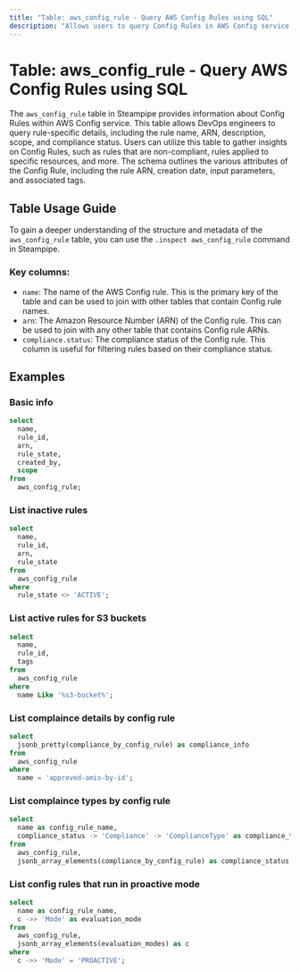 ```yaml
---
title: "Table: aws_config_rule - Query AWS Config Rules using SQL"
description: "Allows users to query Config Rules in AWS Config service. It provides information about each Config Rule, including its name, ARN, description, scope, and compliance status."
---
```


# Table: aws_config_rule - Query AWS Config Rules using SQL

The `aws_config_rule` table in Steampipe provides information about Config Rules within AWS Config service. This table allows DevOps engineers to query rule-specific details, including the rule name, ARN, description, scope, and compliance status. Users can utilize this table to gather insights on Config Rules, such as rules that are non-compliant, rules applied to specific resources, and more. The schema outlines the various attributes of the Config Rule, including the rule ARN, creation date, input parameters, and associated tags.

## Table Usage Guide

To gain a deeper understanding of the structure and metadata of the `aws_config_rule` table, you can use the `.inspect aws_config_rule` command in Steampipe.

### Key columns:

- `name`: The name of the AWS Config rule. This is the primary key of the table and can be used to join with other tables that contain Config rule names.
- `arn`: The Amazon Resource Number (ARN) of the Config rule. This can be used to join with any other table that contains Config rule ARNs.
- `compliance.status`: The compliance status of the Config rule. This column is useful for filtering rules based on their compliance status.

## Examples

### Basic info

```sql
select
  name,
  rule_id,
  arn,
  rule_state,
  created_by,
  scope
from
  aws_config_rule;
```

### List inactive rules

```sql
select
  name,
  rule_id,
  arn,
  rule_state
from
  aws_config_rule
where
  rule_state <> 'ACTIVE';
```

### List active rules for S3 buckets

```sql
select
  name,
  rule_id,
  tags
from
  aws_config_rule
where
  name Like '%s3-bucket%';
```

### List complaince details by config rule

```sql
select
  jsonb_pretty(compliance_by_config_rule) as compliance_info
from
  aws_config_rule
where
  name = 'approved-amis-by-id';
```

### List complaince types by config rule

```sql
select
  name as config_rule_name,
  compliance_status -> 'Compliance' -> 'ComplianceType' as compliance_type
from
  aws_config_rule,
  jsonb_array_elements(compliance_by_config_rule) as compliance_status;
```

### List config rules that run in proactive mode

```sql
select
  name as config_rule_name,
  c ->> 'Mode' as evaluation_mode
from
  aws_config_rule,
  jsonb_array_elements(evaluation_modes) as c
where
  c ->> 'Mode' = 'PROACTIVE';
```
